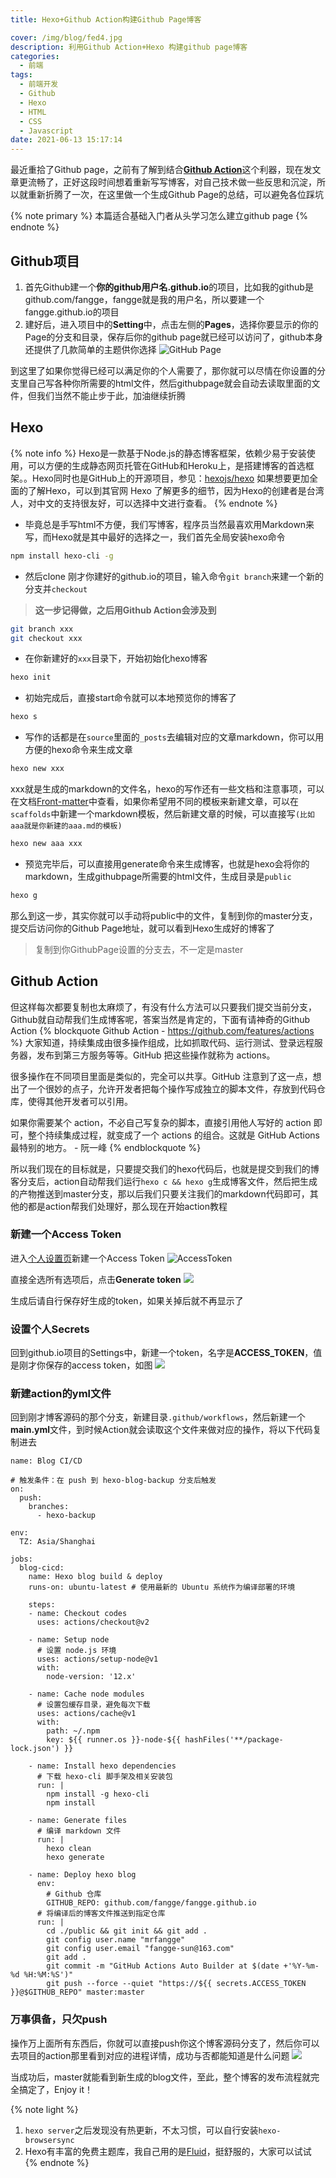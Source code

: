 ```yaml
---
title: Hexo+Github Action构建Github Page博客

cover: /img/blog/fed4.jpg
description: 利用Github Action+Hexo 构建github page博客
categories:
  - 前端
tags:
  - 前端开发
  - Github
  - Hexo
  - HTML
  - CSS
  - Javascript
date: 2021-06-13 15:17:14
---
```


最近重拾了Github page，之前有了解到结合[**Github Action**](https://github.com/features/actions)这个利器，现在发文章更流畅了，正好这段时间想着重新写写博客，对自己技术做一些反思和沉淀，所以就重新折腾了一次，在这里做一个生成Github Page的总结，可以避免各位踩坑

{% note primary %}
本篇适合基础入门者从头学习怎么建立github page
{% endnote %}

## Github项目

1. 首先Github建一个**你的github用户名.github.io**的项目，比如我的github是github.com/fangge，fangge就是我的用户名，所以要建一个fangge.github.io的项目
2. 建好后，进入项目中的**Setting**中，点击左侧的**Pages**，选择你要显示的你的Page的分支和目录，保存后你的github page就已经可以访问了，github本身还提供了几款简单的主题供你选择
![GitHub Page](/img/blog/gpsetting.jpg)

到这里了如果你觉得已经可以满足你的个人需要了，那你就可以尽情在你设置的分支里自己写各种你所需要的html文件，然后githubpage就会自动去读取里面的文件，但我们当然不能止步于此，加油继续折腾

## Hexo
{% note info %}
Hexo是一款基于Node.js的静态博客框架，依赖少易于安装使用，可以方便的生成静态网页托管在GitHub和Heroku上，是搭建博客的首选框架。。Hexo同时也是GitHub上的开源项目，参见：[hexojs/hexo](https://github.com/hexojs/hexo) 如果想要更加全面的了解Hexo，可以到其官网 Hexo 了解更多的细节，因为Hexo的创建者是台湾人，对中文的支持很友好，可以选择中文进行查看。
{% endnote %}

- 毕竟总是手写html不方便，我们写博客，程序员当然最喜欢用Markdown来写，而Hexo就是其中最好的选择之一，我们首先全局安装hexo命令
```bash
npm install hexo-cli -g
```

- 然后clone 刚才你建好的github.io的项目，输入命令``git branch``来建一个新的分支并``checkout``
> **这一步记得做，之后用Github Action会涉及到**
```bash
git branch xxx
git checkout xxx
```
- 在你新建好的``xxx``目录下，开始初始化hexo博客
```bash
hexo init
```

- 初始完成后，直接start命令就可以本地预览你的博客了
```bash
hexo s
```

- 写作的话都是在``source``里面的``_posts``去编辑对应的文章markdown，你可以用方便的hexo命令来生成文章
```bash
hexo new xxx
```
xxx就是生成的markdown的文件名，hexo的写作还有一些文档和注意事项，可以在文档[Front-matter](https://hexo.io/zh-cn/docs/writing)中查看，如果你希望用不同的模板来新建文章，可以在``scaffolds``中新建一个markdown模板，然后新建文章的时候，可以直接写``(比如aaa就是你新建的aaa.md的模板)``
```bash
hexo new aaa xxx
```
- 预览完毕后，可以直接用generate命令来生成博客，也就是hexo会将你的markdown，生成githubpage所需要的html文件，生成目录是``public``
```bash
hexo g
```

那么到这一步，其实你就可以手动将public中的文件，复制到你的master分支，提交后访问你的Github Page地址，就可以看到Hexo生成好的博客了
> 复制到你GithubPage设置的分支去，不一定是master

## Github Action

但这样每次都要复制也太麻烦了，有没有什么方法可以只要我们提交当前分支，Github就自动帮我们生成博客呢，答案当然是肯定的，下面有请神奇的Github Action
{% blockquote Github Action -  https://github.com/features/actions %}
大家知道，持续集成由很多操作组成，比如抓取代码、运行测试、登录远程服务器，发布到第三方服务等等。GitHub 把这些操作就称为 actions。

很多操作在不同项目里面是类似的，完全可以共享。GitHub 注意到了这一点，想出了一个很妙的点子，允许开发者把每个操作写成独立的脚本文件，存放到代码仓库，使得其他开发者可以引用。

如果你需要某个 action，不必自己写复杂的脚本，直接引用他人写好的 action 即可，整个持续集成过程，就变成了一个 actions 的组合。这就是 GitHub Actions 最特别的地方。 - 阮一峰
{% endblockquote %}

所以我们现在的目标就是，只要提交我们的hexo代码后，也就是提交到我们的博客分支后，action自动帮我们运行``hexo c && hexo g``生成博客文件，然后把生成的产物推送到master分支，那以后我们只要关注我们的markdown代码即可，其他的都是action帮我们处理好，那么现在开始action教程

### 新建一个Access Token

进入[个人设置页](https://github.com/settings/tokens)新建一个Access Token
![AccessToken](/img/blog/ghat.jpg)

直接全选所有选项后，点击**Generate token**
![](/img/blog/20210613175425.jpg)

生成后请自行保存好生成的token，如果关掉后就不再显示了

### 设置个人Secrets
回到github.io项目的Settings中，新建一个token，名字是**ACCESS_TOKEN**，值是刚才你保存的access token，如图
![](/img/blog/20210613175950.jpg)

### 新建action的yml文件
回到刚才博客源码的那个分支，新建目录``.github/workflows``，然后新建一个**main.yml**文件，到时候Action就会读取这个文件来做对应的操作，将以下代码复制进去
```
name: Blog CI/CD

# 触发条件：在 push 到 hexo-blog-backup 分支后触发
on:
  push:
    branches: 
      - hexo-backup

env:
  TZ: Asia/Shanghai

jobs:
  blog-cicd:
    name: Hexo blog build & deploy
    runs-on: ubuntu-latest # 使用最新的 Ubuntu 系统作为编译部署的环境

    steps:
    - name: Checkout codes
      uses: actions/checkout@v2

    - name: Setup node
      # 设置 node.js 环境
      uses: actions/setup-node@v1
      with:
        node-version: '12.x'

    - name: Cache node modules
      # 设置包缓存目录，避免每次下载
      uses: actions/cache@v1
      with:
        path: ~/.npm
        key: ${{ runner.os }}-node-${{ hashFiles('**/package-lock.json') }}

    - name: Install hexo dependencies
      # 下载 hexo-cli 脚手架及相关安装包
      run: |
        npm install -g hexo-cli
        npm install

    - name: Generate files
      # 编译 markdown 文件
      run: |
        hexo clean
        hexo generate

    - name: Deploy hexo blog
      env: 
        # Github 仓库
        GITHUB_REPO: github.com/fangge/fangge.github.io
      # 将编译后的博客文件推送到指定仓库
      run: |
        cd ./public && git init && git add .
        git config user.name "mrfangge"
        git config user.email "fangge-sun@163.com"
        git add .
        git commit -m "GitHub Actions Auto Builder at $(date +'%Y-%m-%d %H:%M:%S')"
        git push --force --quiet "https://${{ secrets.ACCESS_TOKEN }}@$GITHUB_REPO" master:master
```
### 万事俱备，只欠push

操作万上面所有东西后，你就可以直接push你这个博客源码分支了，然后你可以去项目的action那里看到对应的进程详情，成功与否都能知道是什么问题
![](/img/blog/20210613180630.jpg)

当成功后，master就能看到新生成的blog文件，至此，整个博客的发布流程就完全搞定了，Enjoy it！

{% note light %}
1. ``hexo server``之后发现没有热更新，不太习惯，可以自行安装``hexo-browsersync``
2. Hexo有丰富的免费主题库，我自己用的是[Fluid](https://hexo.fluid-dev.com/docs/)，挺舒服的，大家可以试试
{% endnote %}
